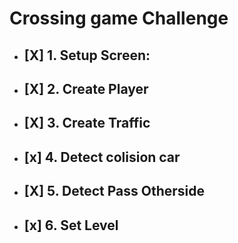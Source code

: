 # Crossing game Challenge

- ## [X] 1. Setup Screen:
- ## [X] 2. Create Player 
- ## [X] 3. Create Traffic
- ## [x] 4. Detect colision car
- ## [X] 5. Detect Pass Otherside
- ## [x] 6. Set Level


